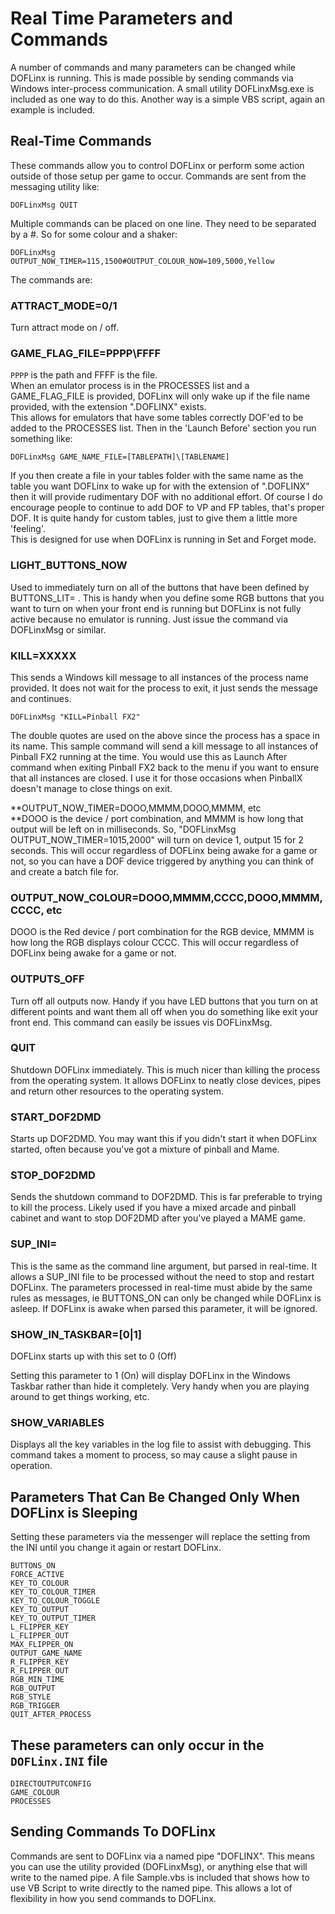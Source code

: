 # Real Time Parameters and Commands

A number of commands and many parameters can be changed while DOFLinx is
running. This is made possible by sending commands via Windows
inter-process communication. A small utility DOFLinxMsg.exe is included
as one way to do this. Another way is a simple VBS script, again an
example is included.

## Real-Time Commands

These commands allow you to control DOFLinx or perform some action
outside of those setup per game to occur. Commands are sent from the
messaging utility like:

```ascii
DOFLinxMsg QUIT
```

Multiple commands can be placed on one line. They need to be separated
by a #. So for some colour and a shaker:

```ascii
DOFLinxMsg
OUTPUT_NOW_TIMER=115,1500#OUTPUT_COLOUR_NOW=109,5000,Yellow
```

The commands are:

### ATTRACT_MODE=0/1

Turn attract mode on / off.

### GAME_FLAG_FILE=PPPP\FFFF

`PPPP` is the path and FFFF is the file.  
When an emulator process is in the PROCESSES list and a GAME_FLAG_FILE
is provided, DOFLinx will only wake up if the file name provided, with
the extension ".DOFLINX" exists.  
This allows for emulators that have some tables correctly DOF'ed to be
added to the PROCESSES list. Then in the 'Launch Before' section you run
something like:

```ascii
DOFLinxMsg GAME_NAME_FILE=[TABLEPATH]\[TABLENAME]
```

If you then create a file in your tables folder with the same name as
the table you want DOFLinx to wake up for with the extension of
".DOFLINX" then it will provide rudimentary DOF with no additional
effort. Of course I do encourage people to continue to add DOF to VP and
FP tables, that's proper DOF. It is quite handy for custom tables, just
to give them a little more 'feeling'.  
This is designed for use when DOFLinx is running in Set and Forget mode.

### LIGHT_BUTTONS_NOW

Used to immediately turn on all of the buttons that have been defined by
BUTTONS_LIT= . This is handy when you define some RGB buttons that you
want to turn on when your front end is running but DOFLinx is not fully
active because no emulator is running. Just issue the command via
DOFLinxMsg or similar.

### KILL=XXXXX

This sends a Windows kill message to all instances of the process name
provided. It does not wait for the process to exit, it just sends the
message and continues.

```ascii
DOFLinxMsg "KILL=Pinball FX2"
```

The double quotes are used on the above since the process has a space in
its name. This sample command will send a kill message to all instances
of Pinball FX2 running at the time. You would use this as Launch After
command when exiting Pinball FX2 back to the menu if you want to ensure
that all instances are closed. I use it for those occasions when
PinballX doesn't manage to close things on exit.

**OUTPUT_NOW_TIMER=DOOO,MMMM,DOOO,MMMM, etc  
**DOOO is the device / port combination, and MMMM is how long that
output will be left on in milliseconds. So, "DOFLinxMsg
OUTPUT_NOW_TIMER=1015,2000" will turn on device 1, output 15 for 2
seconds. This will occur regardless of DOFLinx being awake for a game
or not, so you can have a DOF device triggered by anything you can think
of and create a batch file for.

### OUTPUT_NOW_COLOUR=DOOO,MMMM,CCCC,DOOO,MMMM,CCCC, etc

DOOO is the Red device / port combination for the RGB device, MMMM is
how long the RGB displays colour CCCC. This will occur regardless of
DOFLinx being awake for a game or not.

### OUTPUTS_OFF

Turn off all outputs now. Handy if you have LED buttons that you turn on
at different points and want them all off when you do something like
exit your front end. This command can easily be issues vis DOFLinxMsg.

### QUIT

Shutdown DOFLinx immediately. This is much nicer than killing the
process from the operating system. It allows DOFLinx to neatly close
devices, pipes and return other resources to the operating system.

### START_DOF2DMD

Starts up DOF2DMD.  You may want this if you didn't start it when DOFLinx started, often because you've got a mixture of pinball and Mame.

### STOP_DOF2DMD

Sends the shutdown command to DOF2DMD. This is far preferable to trying
to kill the process. Likely used if you have a mixed arcade and pinball
cabinet and want to stop DOF2DMD after you've played a MAME game.

### SUP_INI=

This is the same as the command line argument, but parsed in real-time.
It allows a SUP_INI file to be processed without the need to stop and
restart DOFLinx. The parameters processed in real-time must abide by the
same rules as messages, ie BUTTONS_ON can only be changed while DOFLinx
is asleep. If DOFLinx is awake when parsed this parameter, it will be
ignored.

### SHOW_IN_TASKBAR=[0|1]

DOFLinx starts up with this set to 0 (Off)

Setting this parameter to 1 (On) will display DOFLinx in the Windows
Taskbar rather than hide it completely. Very handy when you are playing
around to get things working, etc.

### SHOW_VARIABLES

Displays all the key variables in the log file to assist with debugging.
This command takes a moment to process, so may cause a slight pause in
operation.

## Parameters That Can Be Changed Only When DOFLinx is Sleeping

Setting these parameters via the messenger will replace the setting from
the INI until you change it again or restart DOFLinx.

```ascii
BUTTONS_ON
FORCE_ACTIVE
KEY_TO_COLOUR
KEY_TO_COLOUR_TIMER
KEY_TO_COLOUR_TOGGLE
KEY_TO_OUTPUT
KEY_TO_OUTPUT_TIMER
L_FLIPPER_KEY
L_FLIPPER_OUT
MAX_FLIPPER_ON
OUTPUT_GAME_NAME
R_FLIPPER_KEY
R_FLIPPER_OUT
RGB_MIN_TIME
RGB_OUTPUT
RGB_STYLE
RGB_TRIGGER
QUIT_AFTER_PROCESS
```

## These parameters can only occur in the `DOFLinx.INI` file

```ascii
DIRECTOUTPUTCONFIG
GAME_COLOUR
PROCESSES
```

## Sending Commands To DOFLinx

Commands are sent to DOFLinx via a named pipe "DOFLINX". This means you
can use the utility provided (DOFLinxMsg), or anything else that will
write to the named pipe. A file Sample.vbs is included that shows how to
use VB Script to write directly to the named pipe. This allows a lot of
flexibility in how you send commands to DOFLinx.
